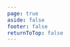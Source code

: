 ```yaml
---
page: true
aside: false
footer: false
returnToTop: false
---
```


<script>
import ExampleRepl from '../../.vitepress/theme/components/exampleRepl.vue'

export default {
  components: {
    ExampleRepl
  }
}
</script>

<ClientOnly>
  <ExampleRepl />
</ClientOnly>

